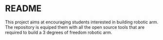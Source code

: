 # README
This project aims at encouraging students interested in building robotic arm. The repository is equiped them with all the open 
source tools that are required to build a 3 degrees of freedom robotic arm.
